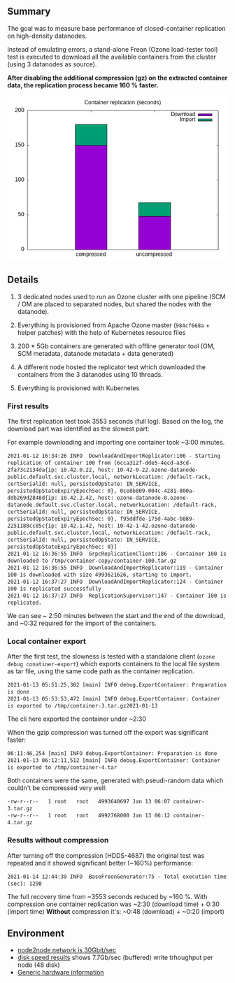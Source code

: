 

## Summary

The goal was to measure base performance of closed-container replication on high-density datanodes.

Instead of emulating errors, a stand-alone Freon (Ozone load-tester tool) test is executed to download all the available containers from the cluster (using 3 datanodes as source).

**After disabling the additional compression (gz) on the extracted container data, the replication process became 160 % faster.**

![results](./results.png)

## Details

1. 3 dedicated nodes used to run an Ozone cluster with one pipeline (SCM / OM are placed to separated nodes, but shared the nodes with the datanode).
2. Everything is provisioned from Apache Ozone master (`984cf668a` + helper patches) with the help of Kubernetes resource files
3. 200 * 5Gb containers are generated with offline generator tool (OM, SCM metadata, datanode metadata + data generated) 

2. A different node hosted the replicator test which downloaded the containers from the 3 datanodes using 10 threads.
3. Everything is provisioned with Kubernetes

### First results

The first replication test took 3553 seconds (full log). Based on the log, the download part was identified as the slowest part:

For example downloading and importing one container took ~3:00 minutes.

```
2021-01-12 16:34:26 INFO  DownloadAndImportReplicator:106 - Starting replication of container 100 from [6cca312f-dde5-4ecd-a3cd-2fa73c2134da{ip: 10.42.0.22, host: 10-42-0-22.ozone-datanode-public.default.svc.cluster.local, networkLocation: /default-rack, certSerialId: null, persistedOpState: IN_SERVICE, persistedOpStateExpiryEpochSec: 0}, 0ce8b809-004c-4281-800a-ddb269d2848d{ip: 10.42.2.42, host: ozone-datanode-0.ozone-datanode.default.svc.cluster.local, networkLocation: /default-rack, certSerialId: null, persistedOpState: IN_SERVICE, persistedOpStateExpiryEpochSec: 0}, f95ddfde-175d-4abc-b889-2251188cc85c{ip: 10.42.1.42, host: 10-42-1-42.ozone-datanode-public.default.svc.cluster.local, networkLocation: /default-rack, certSerialId: null, persistedOpState: IN_SERVICE, persistedOpStateExpiryEpochSec: 0}]
2021-01-12 16:36:55 INFO  GrpcReplicationClient:186 - Container 100 is downloaded to /tmp/container-copy/container-100.tar.gz
2021-01-12 16:36:55 INFO  DownloadAndImportReplicator:119 - Container 100 is downloaded with size 4993621626, starting to import.
2021-01-12 16:37:27 INFO  DownloadAndImportReplicator:124 - Container 100 is replicated successfully
2021-01-12 16:37:27 INFO  ReplicationSupervisor:147 - Container 100 is replicated.
```

We can see ~ 2:50 minutes between the start and the end of the download, and ~0:32 required for the import of the containers.

### Local container export

After the first test, the slowness is tested with a standalone client (`ozone debug conatiner-export`) which exports containers to the local file system as tar file, using the same code path as the container replication.

```
2021-01-13 05:51:25,302 [main] INFO debug.ExportContainer: Preparation is done
2021-01-13 05:53:53,472 [main] INFO debug.ExportContainer: Container is exported to /tmp/container-3.tar.gz2021-01-13 
```

The cli here exported the container under ~2:30

When the gzip compression was turned off the export was significant faster:

```
06:11:46,254 [main] INFO debug.ExportContainer: Preparation is done
2021-01-13 06:12:11,512 [main] INFO debug.ExportContainer: Container is exported to /tmp/container-4.tar
```

Both containers were the same, generated with pseudi-random data which couldn't be compressed very well:

```
-rw-r--r--   1 root   root   4993640697 Jan 13 06:07 container-3.tar.gz
-rw-r--r--   1 root   root   4992768000 Jan 13 06:12 container-4.tar.gz
```

### Results without compression

After turning off the compression (HDDS-4687) the original test was repeated and it showed significant better (~160%) performance:

```
2021-01-14 12:44:39 INFO  BaseFreonGenerator:75 - Total execution time (sec): 1298
```

The full recovery time from ~3553 seconds reduced by ~160 %. With compression one container replication was ~2:30 (download time) + 0:30 (import time)
**Without** compression it's: ~0:48 (download) + ~0:20 (import)

## Environment

* [node2node network is 30Gbit/sec](./iperf)
* [disk speed results](./iozone) shows 7.7Gb/sec (buffered) write trhoughput per node (48 disk)
* [Generic hardware information](./hw)